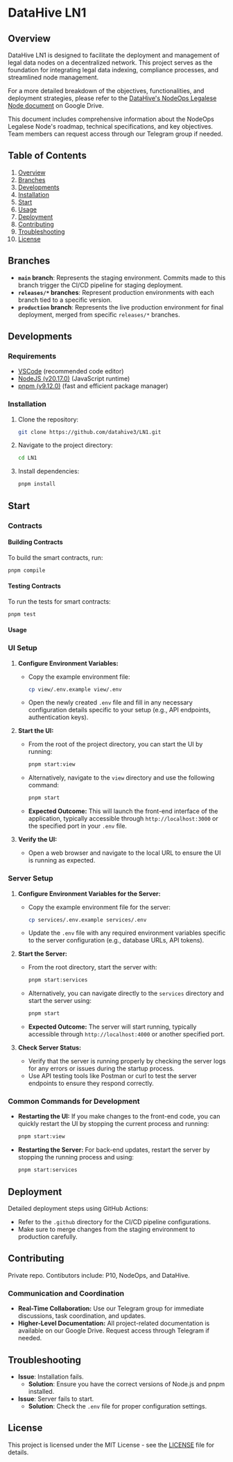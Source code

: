 # DataHive LN1

## Overview
DataHive LN1 is designed to facilitate the deployment and management of legal data nodes on a decentralized network. This project serves as the foundation for integrating legal data indexing, compliance processes, and streamlined node management.

For a more detailed breakdown of the objectives, functionalities, and deployment strategies, please refer to the [DataHive's NodeOps Legalese Node document](https://docs.google.com/document/d/1MSpGgoHzQXVXKEzcrpB8agnMJHcKFk4CTl3maxre-kg/edit?usp=sharing) on Google Drive.

This document includes comprehensive information about the NodeOps Legalese Node's roadmap, technical specifications, and key objectives. Team members can request access through our Telegram group if needed.

## Table of Contents
1. [Overview](#overview)
2. [Branches](#branches)
3. [Developments](#developments)
4. [Installation](#installation)
5. [Start](#start)
6. [Usage](#usage)
7. [Deployment](#deployment)
8. [Contributing](#contributing)
9. [Troubleshooting](#troubleshooting)
10. [License](#license)

## Branches
- **`main` branch**: Represents the staging environment. Commits made to this branch trigger the CI/CD pipeline for staging deployment.
- **`releases/*` branches**: Represent production environments with each branch tied to a specific version.
- **`production` branch**: Represents the live production environment for final deployment, merged from specific `releases/*` branches.

## Developments

### Requirements
- [VSCode](https://code.visualstudio.com/) (recommended code editor)
- [NodeJS (v20.17.0)](https://nodejs.org/) (JavaScript runtime)
- [pnpm (v9.12.0)](https://pnpm.io/) (fast and efficient package manager)

### Installation
1. Clone the repository:
   ```bash
   git clone https://github.com/datahive3/LN1.git
   ```
2. Navigate to the project directory:
   ```bash
   cd LN1
   ```
3. Install dependencies:
   ```bash
   pnpm install
   ```

## Start

### Contracts

#### Building Contracts
To build the smart contracts, run:
```bash
pnpm compile
```

#### Testing Contracts
To run the tests for smart contracts:
```bash
pnpm test
```

#### Usage

### UI Setup
1. **Configure Environment Variables:**
   - Copy the example environment file:
     ```bash
     cp view/.env.example view/.env
     ```
   - Open the newly created `.env` file and fill in any necessary configuration details specific to your setup (e.g., API endpoints, authentication keys).

2. **Start the UI:**
   - From the root of the project directory, you can start the UI by running:
     ```bash
     pnpm start:view
     ```
   - Alternatively, navigate to the `view` directory and use the following command:
     ```bash
     pnpm start
     ```
   - **Expected Outcome:** This will launch the front-end interface of the application, typically accessible through `http://localhost:3000` or the specified port in your `.env` file.

3. **Verify the UI:**
   - Open a web browser and navigate to the local URL to ensure the UI is running as expected.

### Server Setup
1. **Configure Environment Variables for the Server:**
   - Copy the example environment file for the server:
     ```bash
     cp services/.env.example services/.env
     ```
   - Update the `.env` file with any required environment variables specific to the server configuration (e.g., database URLs, API tokens).

2. **Start the Server:**
   - From the root directory, start the server with:
     ```bash
     pnpm start:services
     ```
   - Alternatively, you can navigate directly to the `services` directory and start the server using:
     ```bash
     pnpm start
     ```
   - **Expected Outcome:** The server will start running, typically accessible through `http://localhost:4000` or another specified port.

3. **Check Server Status:**
   - Verify that the server is running properly by checking the server logs for any errors or issues during the startup process.
   - Use API testing tools like Postman or curl to test the server endpoints to ensure they respond correctly.

### Common Commands for Development

- **Restarting the UI:** If you make changes to the front-end code, you can quickly restart the UI by stopping the current process and running:
  ```bash
  pnpm start:view
  ```

- **Restarting the Server:** For back-end updates, restart the server by stopping the running process and using:
  ```bash
  pnpm start:services
  ```
## Deployment
Detailed deployment steps using GitHub Actions:
- Refer to the `.github` directory for the CI/CD pipeline configurations.
- Make sure to merge changes from the staging environment to production carefully.

## Contributing

Private repo. Contibutors include: P10, NodeOps, and DataHive. 

### Communication and Coordination
- **Real-Time Collaboration:** Use our Telegram group for immediate discussions, task coordination, and updates.
- **Higher-Level Documentation:** All project-related documentation is available on our Google Drive. Request access through Telegram if needed.


## Troubleshooting
- **Issue**: Installation fails.
  - **Solution**: Ensure you have the correct versions of Node.js and pnpm installed.
- **Issue**: Server fails to start.
  - **Solution**: Check the `.env` file for proper configuration settings.

## License
This project is licensed under the MIT License - see the [LICENSE](LICENSE) file for details.